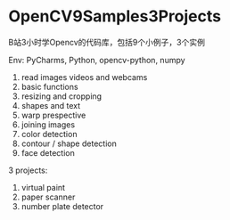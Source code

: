 # OpenCV9Samples3Projects
B站3小时学Opencv的代码库，包括9个小例子，3个实例

Env:
PyCharms, Python, opencv-python, numpy

1. read images videos and webcams
2. basic functions
3. resizing and cropping
4. shapes and text
5. warp prespective
6. joining images
7. color detection
8. contour / shape detection
9. face detection

3 projects:
1. virtual paint
2. paper scanner
3. number plate detector
